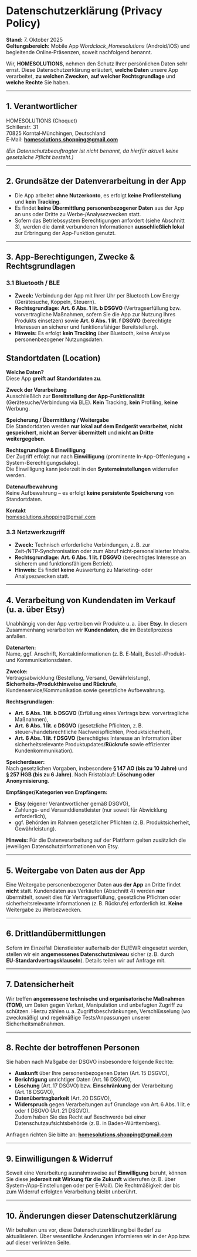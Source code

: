 # Datenschutzerklärung (Privacy Policy)

**Stand:** 7. Oktober 2025  
**Geltungsbereich:** Mobile App *Wordclock_Homesolutions* (Android/iOS) und begleitende Online‑Präsenzen, soweit nachfolgend benannt.

Wir, **HOMESOLUTIONS**, nehmen den Schutz Ihrer persönlichen Daten sehr ernst. Diese Datenschutzerklärung erläutert, **welche Daten** unsere App verarbeitet, **zu welchen Zwecken**, **auf welcher Rechtsgrundlage** und **welche Rechte** Sie haben.

---

## 1. Verantwortlicher

HOMESOLUTIONS (Choquet)  
Schillerstr. 31  
70825 Korntal‑Münchingen, Deutschland  
E‑Mail: **homesolutions.shopping@gmail.com**

*(Ein Datenschutzbeauftragter ist nicht benannt, da hierfür aktuell keine gesetzliche Pflicht besteht.)*

---

## 2. Grundsätze der Datenverarbeitung in der App

- Die App arbeitet **ohne Nutzerkonto**, es erfolgt **keine Profilerstellung** und **kein Tracking**.  
- Es findet **keine Übermittlung personenbezogener Daten** aus der App an uns oder Dritte zu Werbe‑/Analysezwecken statt.  
- Sofern das Betriebssystem Berechtigungen anfordert (siehe Abschnitt 3), werden die damit verbundenen Informationen **ausschließlich lokal** zur Erbringung der App‑Funktion genutzt.

---

## 3. App‑Berechtigungen, Zwecke & Rechtsgrundlagen

### 3.1 Bluetooth / BLE
- **Zweck:** Verbindung der App mit Ihrer Uhr per Bluetooth Low Energy (Gerätesuche, Koppeln, Steuern).  
- **Rechtsgrundlage:** **Art. 6 Abs. 1 lit. b DSGVO** (Vertragserfüllung bzw. vorvertragliche Maßnahmen, sofern Sie die App zur Nutzung Ihres Produkts einsetzen) sowie **Art. 6 Abs. 1 lit. f DSGVO** (berechtigte Interessen an sicherer und funktionsfähiger Bereitstellung).  
- **Hinweis:** Es erfolgt **kein Tracking** über Bluetooth, keine Analyse personenbezogener Nutzungsdaten.

## Standortdaten (Location)

**Welche Daten?**  
Diese App **greift auf Standortdaten zu**.

**Zweck der Verarbeitung**  
Ausschließlich zur **Bereitstellung der App-Funktionalität** (Gerätesuche/Verbindung via BLE). **Kein** Tracking, **kein** Profiling, **keine** Werbung.

**Speicherung / Übermittlung / Weitergabe**  
Die Standortdaten werden **nur lokal auf dem Endgerät verarbeitet**, **nicht gespeichert**, **nicht an Server übermittelt** und **nicht an Dritte weitergegeben**.

**Rechtsgrundlage & Einwilligung**  
Der Zugriff erfolgt nur nach **Einwilligung** (prominente In-App-Offenlegung + System-Berechtigungsdialog).  
Die Einwilligung kann jederzeit in den **Systemeinstellungen** widerrufen werden.

**Datenaufbewahrung**  
Keine Aufbewahrung – es erfolgt **keine persistente Speicherung** von Standortdaten.

**Kontakt**  
homesolutions.shopping@gmail.com


### 3.3 Netzwerkzugriff
- **Zweck:** Technisch erforderliche Verbindungen, z. B. zur Zeit‑/NTP‑Synchronisation oder zum Abruf nicht‑personalisierter Inhalte.  
- **Rechtsgrundlage:** **Art. 6 Abs. 1 lit. f DSGVO** (berechtigtes Interesse an sicherem und funktionsfähigem Betrieb).  
- **Hinweis:** Es findet **keine** Auswertung zu Marketing‑ oder Analysezwecken statt.

---

## 4. Verarbeitung von Kundendaten im Verkauf (u. a. über Etsy)

Unabhängig von der App vertreiben wir Produkte u. a. über **Etsy**. In diesem Zusammenhang verarbeiten wir **Kundendaten**, die im Bestellprozess anfallen.

**Datenarten:**  
Name, ggf. Anschrift, Kontaktinformationen (z. B. E‑Mail), Bestell‑/Produkt‑ und Kommunikationsdaten.

**Zwecke:**  
Vertragsabwicklung (Bestellung, Versand, Gewährleistung), **Sicherheits‑/Produkthinweise und Rückrufe**, Kundenservice/Kommunikation sowie gesetzliche Aufbewahrung.

**Rechtsgrundlagen:**  
- **Art. 6 Abs. 1 lit. b DSGVO** (Erfüllung eines Vertrags bzw. vorvertragliche Maßnahmen),  
- **Art. 6 Abs. 1 lit. c DSGVO** (gesetzliche Pflichten, z. B. steuer‑/handelsrechtliche Nachweispflichten, Produktsicherheit),  
- **Art. 6 Abs. 1 lit. f DSGVO** (berechtigtes Interesse an Information über sicherheitsrelevante Produktupdates/**Rückrufe** sowie effizienter Kundenkommunikation).

**Speicherdauer:**  
Nach gesetzlichen Vorgaben, insbesondere **§ 147 AO (bis zu 10 Jahre)** und **§ 257 HGB (bis zu 6 Jahre)**. Nach Fristablauf: **Löschung oder Anonymisierung**.

**Empfänger/Kategorien von Empfängern:**  
- **Etsy** (eigener Verantwortlicher gemäß DSGVO),  
- Zahlungs‑ und Versanddienstleister (nur soweit für Abwicklung erforderlich),  
- ggf. Behörden im Rahmen gesetzlicher Pflichten (z. B. Produktsicherheit, Gewährleistung).  

**Hinweis:** Für die Datenverarbeitung auf der Plattform gelten zusätzlich die jeweiligen Datenschutzinformationen von Etsy.

---

## 5. Weitergabe von Daten aus der App

Eine Weitergabe personenbezogener Daten **aus der App** an Dritte findet **nicht** statt. Kundendaten aus Verkäufen (Abschnitt 4) werden **nur** übermittelt, soweit dies für Vertragserfüllung, gesetzliche Pflichten oder sicherheitsrelevante Informationen (z. B. Rückrufe) erforderlich ist. **Keine** Weitergabe zu Werbezwecken.

---

## 6. Drittlandübermittlungen

Sofern im Einzelfall Dienstleister außerhalb der EU/EWR eingesetzt werden, stellen wir ein **angemessenes Datenschutzniveau** sicher (z. B. durch **EU‑Standardvertragsklauseln**). Details teilen wir auf Anfrage mit.

---

## 7. Datensicherheit

Wir treffen **angemessene technische und organisatorische Maßnahmen (TOM)**, um Daten gegen Verlust, Manipulation und unbefugten Zugriff zu schützen. Hierzu zählen u. a. Zugriffsbeschränkungen, Verschlüsselung (wo zweckmäßig) und regelmäßige Tests/Anpassungen unserer Sicherheitsmaßnahmen.

---

## 8. Rechte der betroffenen Personen

Sie haben nach Maßgabe der DSGVO insbesondere folgende Rechte:  
- **Auskunft** über Ihre personenbezogenen Daten (Art. 15 DSGVO),  
- **Berichtigung** unrichtiger Daten (Art. 16 DSGVO),  
- **Löschung** (Art. 17 DSGVO) bzw. **Einschränkung** der Verarbeitung (Art. 18 DSGVO),  
- **Datenübertragbarkeit** (Art. 20 DSGVO),  
- **Widerspruch** gegen Verarbeitungen auf Grundlage von Art. 6 Abs. 1 lit. e oder f DSGVO (Art. 21 DSGVO).  
Zudem haben Sie das Recht auf Beschwerde bei einer Datenschutzaufsichtsbehörde (z. B. in Baden‑Württemberg).

Anfragen richten Sie bitte an: **homesolutions.shopping@gmail.com**

---

## 9. Einwilligungen & Widerruf

Soweit eine Verarbeitung ausnahmsweise auf **Einwilligung** beruht, können Sie diese **jederzeit mit Wirkung für die Zukunft** widerrufen (z. B. über System‑/App‑Einstellungen oder per E‑Mail). Die Rechtmäßigkeit der bis zum Widerruf erfolgten Verarbeitung bleibt unberührt.

---

## 10. Änderungen dieser Datenschutzerklärung

Wir behalten uns vor, diese Datenschutzerklärung bei Bedarf zu aktualisieren. Über wesentliche Änderungen informieren wir in der App bzw. auf dieser verlinkten Seite.

---

<!--
HINWEIS FÜR ENTWICKLER (nicht Teil der Policy):

1) Play Console: Trage den normalen GitHub-„Blob“-Link auf diese Datei ein, z. B.
   https://github.com/<user>/<repo>/blob/main/PRIVACY.md
   (Kein „raw“‑Link, kein PDF/Auto‑Download, Repo öffentlich.)

2) In‑App‑Link: Verlinke diese Seite zusätzlich in der App (z. B. Einstellungen → Datenschutz).

3) Data Safety: Stelle sicher, dass die Angaben dort mit dieser Policy übereinstimmen (kein Standort‑Tracking etc.).
-->
